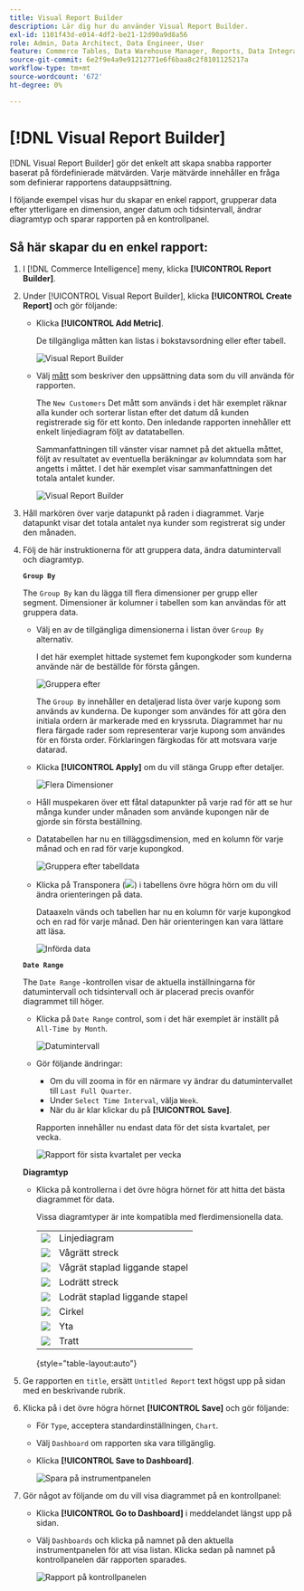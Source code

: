 ```yaml
---
title: Visual Report Builder
description: Lär dig hur du använder Visual Report Builder.
exl-id: 1101f43d-e014-4df2-be21-12d90a9d8a56
role: Admin, Data Architect, Data Engineer, User
feature: Commerce Tables, Data Warehouse Manager, Reports, Data Integration
source-git-commit: 6e2f9e4a9e91212771e6f6baa8c2f8101125217a
workflow-type: tm+mt
source-wordcount: '672'
ht-degree: 0%

---
```


# [!DNL Visual Report Builder]

[!DNL Visual Report Builder] gör det enkelt att skapa snabba rapporter baserat på fördefinierade mätvärden. Varje mätvärde innehåller en fråga som definierar rapportens datauppsättning.

I följande exempel visas hur du skapar en enkel rapport, grupperar data efter ytterligare en dimension, anger datum och tidsintervall, ändrar diagramtyp och sparar rapporten på en kontrollpanel.

## Så här skapar du en enkel rapport:

1. I [!DNL Commerce Intelligence] meny, klicka **[!UICONTROL Report Builder]**.

1. Under [!UICONTROL Visual Report Builder], klicka **[!UICONTROL Create Report]** och gör följande:

   * Klicka **[!UICONTROL Add Metric]**.

     De tillgängliga måtten kan listas i bokstavsordning eller efter tabell.

     ![Visual Report Builder](../../assets/magento-bi-visual-report-builder-add-metric.png)

   * Välj [mått](../../data-user/reports/ess-manage-data-metrics.md) som beskriver den uppsättning data som du vill använda för rapporten.

     The `New Customers` Det mått som används i det här exemplet räknar alla kunder och sorterar listan efter det datum då kunden registrerade sig för ett konto. Den inledande rapporten innehåller ett enkelt linjediagram följt av datatabellen.

     Sammanfattningen till vänster visar namnet på det aktuella måttet, följt av resultatet av eventuella beräkningar av kolumndata som har angetts i måttet. I det här exemplet visar sammanfattningen det totala antalet kunder.

     ![Visual Report Builder](../../assets/magento-bi-report-builder-untitled.png)

1. Håll markören över varje datapunkt på raden i diagrammet. Varje datapunkt visar det totala antalet nya kunder som registrerat sig under den månaden.

1. Följ de här instruktionerna för att gruppera data, ändra datumintervall och diagramtyp.

   **`Group By`**

   The `Group By` kan du lägga till flera dimensioner per grupp eller segment. Dimensioner är kolumner i tabellen som kan användas för att gruppera data.

   * Välj en av de tillgängliga dimensionerna i listan över `Group By` alternativ.

     I det här exemplet hittade systemet fem kupongkoder som kunderna använde när de beställde för första gången.

     ![Gruppera efter](../../assets/magento-bi-report-builder-group-by-dimensions.png)

     The `Group By` innehåller en detaljerad lista över varje kupong som används av kunderna. De kuponger som användes för att göra den initiala ordern är markerade med en kryssruta. Diagrammet har nu flera färgade rader som representerar varje kupong som användes för en första order. Förklaringen färgkodas för att motsvara varje datarad.

   * Klicka **[!UICONTROL Apply]** om du vill stänga Grupp efter detaljer.

     ![Flera Dimensioner](../../assets/magento-bi-report-builder-group-by-dimension-detail.png)

   * Håll muspekaren över ett fåtal datapunkter på varje rad för att se hur många kunder under månaden som använde kupongen när de gjorde sin första beställning.

   * Datatabellen har nu en tilläggsdimension, med en kolumn för varje månad och en rad för varje kupongkod.

     ![Gruppera efter tabelldata](../../assets/magento-bi-report-builder-group-by-table-data.png)

   * Klicka på Transponera (![](../../assets/magento-bi-btn-transpose.png)) i tabellens övre högra hörn om du vill ändra orienteringen på data.

     Dataaxeln vänds och tabellen har nu en kolumn för varje kupongkod och en rad för varje månad. Den här orienteringen kan vara lättare att läsa.

     ![Införda data](../../assets/magento-bi-report-builder-group-by-table-data-transposed.png)

   **`Date Range`**

   The `Date Range` -kontrollen visar de aktuella inställningarna för datumintervall och tidsintervall och är placerad precis ovanför diagrammet till höger.

   * Klicka på `Date Range` control, som i det här exemplet är inställt på `All-Time by Month`.

     ![Datumintervall](../../assets/magento-bi-report-builder-date-range.png)

   * Gör följande ändringar:

      * Om du vill zooma in för en närmare vy ändrar du datumintervallet till `Last Full Quarter`.
      * Under `Select Time Interval`, välja `Week`.
      * När du är klar klickar du på **[!UICONTROL Save]**.

     Rapporten innehåller nu endast data för det sista kvartalet, per vecka.

     ![Rapport för sista kvartalet per vecka](../../assets/magento-bi-report-builder-date-range-quarter-by-week-chart.png)

   **Diagramtyp**

   * Klicka på kontrollerna i det övre högra hörnet för att hitta det bästa diagrammet för data.

     Vissa diagramtyper är inte kompatibla med flerdimensionella data.

     | | |
     |-----|-----|
     | ![](../../assets/magento-bi-btn-chart-line.png) | Linjediagram |
     | ![](../../assets/magento-bi-btn-chart-horz-bar.png) | Vågrätt streck |
     | ![](../../assets/magento-bi-btn-chart-horz-stacked-bar.png) | Vågrät staplad liggande stapel |
     | ![](../../assets/magento-bi-btn-chart-vert-bar.png) | Lodrätt streck |
     | ![](../../assets/magento-bi-btn-chart-vert-stacked-bar.png) | Lodrät staplad liggande stapel |
     | ![](../../assets/magento-bi-btn-chart-pie.png) | Cirkel |
     | ![](../../assets/magento-bi-btn-chart-area.png) | Yta |
     | ![](../../assets/magento-bi-btn-chart-funnel.png) | Tratt |

     {style="table-layout:auto"}

1. Ge rapporten en `title`, ersätt `Untitled Report` text högst upp på sidan med en beskrivande rubrik.

1. Klicka på i det övre högra hörnet **[!UICONTROL Save]** och gör följande:

   * För `Type`, acceptera standardinställningen, `Chart`.

   * Välj `Dashboard` om rapporten ska vara tillgänglig.

   * Klicka **[!UICONTROL Save to Dashboard]**.

     ![Spara på instrumentpanelen](../../assets/magento-bi-report-builder-save-to-dashboard.png)

1. Gör något av följande om du vill visa diagrammet på en kontrollpanel:

   * Klicka **[!UICONTROL Go to Dashboard]** i meddelandet längst upp på sidan.

   * Välj `Dashboards` och klicka på namnet på den aktuella instrumentpanelen för att visa listan. Klicka sedan på namnet på kontrollpanelen där rapporten sparades.

     ![Rapport på kontrollpanelen](../../assets/magento-bi-report-builder-my-dashboard.png)
